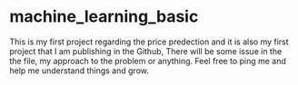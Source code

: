 # machine_learning_basic
This is my first project regarding the price predection and it is also my first project that I am publishing in the Github, There will be some issue in the the file, my approach to the problem or anything. Feel free to ping me and help me understand things and grow. 
